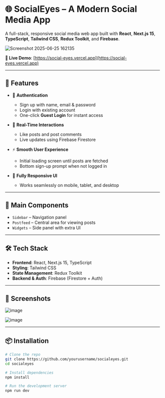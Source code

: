 # 🌐 SocialEyes – A Modern Social Media App

A full-stack, responsive social media web app built with **React**, **Next.js 15**, **TypeScript**, **Tailwind CSS**, **Redux Toolkit**, and **Firebase**.

![Screenshot 2025-06-25 162135](https://github.com/user-attachments/assets/550c83fe-d9cb-4a02-85f7-469fa56314e7)

**🔗 Live Demo**: [https://social-eyes.vercel.app](https://social-eyes.vercel.app)

---

## 🚀 Features

- 🔐 **Authentication**
  - Sign up with name, email & password
  - Login with existing account
  - One-click **Guest Login** for instant access

- 💬 **Real-Time Interactions**
  - Like posts and post comments
  - Live updates using Firebase Firestore

- ⚡ **Smooth User Experience**
  - Initial loading screen until posts are fetched
  - Bottom sign-up prompt when not logged in

- 📱 **Fully Responsive UI**
  - Works seamlessly on mobile, tablet, and desktop

---

## 🧩 Main Components

- `Sidebar` – Navigation panel
- `Postfeed` – Central area for viewing posts
- `Widgets` – Side panel with extra UI

---

## 🛠 Tech Stack

- **Frontend**: React, Next.js 15, TypeScript
- **Styling**: Tailwind CSS
- **State Management**: Redux Toolkit
- **Backend & Auth**: Firebase (Firestore + Auth)

---

## 📸 Screenshots

![image](https://github.com/user-attachments/assets/79eecc56-96a1-4a93-bee7-9df3733ba55f)

![image](https://github.com/user-attachments/assets/c779e38c-aa27-494b-8b4c-1eed8f16e587)

---

## 📦 Installation

```bash
# Clone the repo
git clone https://github.com/yourusername/socialeyes.git
cd socialeyes

# Install dependencies
npm install

# Run the development server
npm run dev

